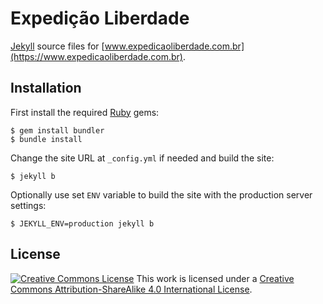 # Expedição Liberdade

[Jekyll](https://jekyllrb.com) source files for [www.expedicaoliberdade.com.br](https://www.expedicaoliberdade.com.br).

## Installation

First install the required [Ruby](https://ruby-lang.org) gems:

```console
$ gem install bundler
$ bundle install
```

Change the site URL at `_config.yml` if needed and build the site:

```console
$ jekyll b
```

Optionally use set `ENV` variable to build the site with the production server settings:

```console
$ JEKYLL_ENV=production jekyll b
```

## License

[![Creative Commons License](https://i.creativecommons.org/l/by-sa/4.0/88x31.png)](https://creativecommons.org/licenses/by-sa/4.0/)
This work is licensed under a [Creative Commons Attribution-ShareAlike 4.0 International License](https://creativecommons.org/licenses/by-sa/4.0/).
